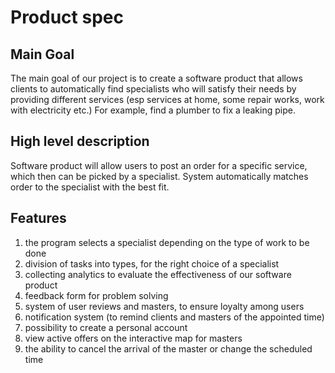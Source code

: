 # Product spec

## Main Goal
The main goal of our project is to create a software product that allows clients to automatically find specialists who will satisfy their needs by providing different services (esp services at home, some repair works, work with electricity etc.) For example, find a plumber to fix a leaking pipe. 

## High level description

Software product will allow users to post an order for a specific service, which then can be picked by a specialist. System automatically matches order to the specialist with the best fit. 

## Features

1. the program selects a specialist depending on the type of work to be done 
2. division of tasks into types, for the right choice of a specialist 
3. collecting analytics to evaluate the effectiveness of our software product 
4. feedback form for problem solving 
5. system of user reviews and masters, to ensure loyalty among users 
6. notification system (to remind clients and masters of the appointed time) 
7. possibility to create a personal account 
8. view active offers on the interactive map for masters 
9. the ability to cancel the arrival of the master or change the scheduled time